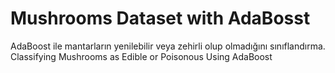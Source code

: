 # Mushrooms Dataset with AdaBosst
 AdaBoost ile mantarların yenilebilir veya zehirli olup olmadığını sınıflandırma.  Classifying Mushrooms as Edible or Poisonous Using AdaBoost
